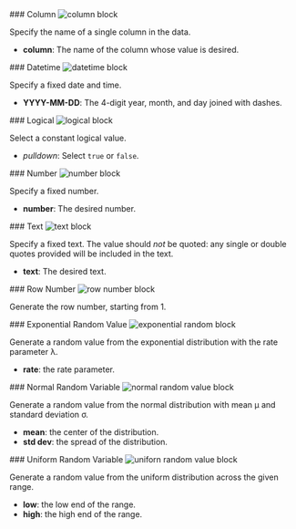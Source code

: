 <div id="column" markdown="1">
### Column

<img class="block" src="{{ 'en/value/column.svg' | relative_url }}" alt="column block"/>

Specify the name of a single column in the data.

- **column**: The name of the column whose value is desired.
</div>

<div id="datetime" markdown="1">
### Datetime

<img class="block" src="{{ 'en/value/datetime_val.svg' | relative_url }}" alt="datetime block"/>

Specify a fixed date and time.

- **YYYY-MM-DD**: The 4-digit year, month, and day joined with dashes.
</div>

<div id="logical" markdown="1">
### Logical

<img class="block" src="{{ 'en/value/logical_val.svg' | relative_url }}" alt="logical block"/>

Select a constant logical value.

- *pulldown*: Select `true` or `false`.
</div>

<div id="number" markdown="1">
### Number

<img class="block" src="{{ 'en/value/number.svg' | relative_url }}" alt="number block"/>

Specify a fixed number.

- **number**: The desired number.
</div>

<div id="text" markdown="1">
### Text

<img class="block" src="{{ 'en/value/text.svg' | relative_url }}" alt="text block"/>

Specify a fixed text.
The value should *not* be quoted:
any single or double quotes provided will be included in the text.

- **text**: The desired text.
</div>

<div id="rownum" markdown="1">
### Row Number

<img class="block" src="{{ 'en/value/rownum.svg' | relative_url }}" alt="row number block"/>

Generate the row number, starting from 1.
</div>

<div id="exponential" markdown="1">
### Exponential Random Value

<img class="block" src="{{ 'en/value/exponential.svg' | relative_url }}" alt="exponential random block"/>

Generate a random value from the exponential distribution with the rate parameter &lambda;.

- **rate**: the rate parameter.
</div>

<div id="normal" markdown="1">
### Normal Random Variable

<img class="block" src="{{ 'en/value/normal.svg' | relative_url }}" alt="normal random value block"/>

Generate a random value from the normal distribution with mean &mu; and standard deviation &sigma;.

-  **mean**: the center of the distribution.
-  **std dev**: the spread of the distribution.
</div>

<div id="uniform" markdown="1">
### Uniform Random Variable

<img class="block" src="{{ 'en/value/uniform.svg' | relative_url }}" alt="uniforn random value block"/>

Generate a random value from the uniform distribution across the given range.

-  **low**: the low end of the range.
-  **high**: the high end of the range.
</div>
